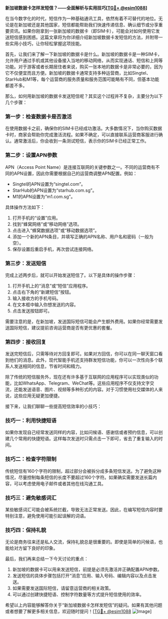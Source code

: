 **新加坡数据卡怎样发短信？——全面解析与实用技巧[[TG💪+ @esim1088](https://t.me/s/esim1088)]**

在当今数字化的时代，短信作为一种基础通讯工具，依然有着不可替代的地位。无论是在新加坡还是其他国家，短信都能帮助我们快速传递信息、确认细节或分享重要资讯。如果你刚拿到一张新加坡的数据卡（即SIM卡），可能会对如何使用它发送短信感到困惑。这篇文章将为你详细介绍新加坡数据卡发短信的方法，并附带一些实用小技巧，让你轻松掌握这项技能。

首先，让我们来了解一下新加坡的数据卡是什么。新加坡的数据卡是一种SIM卡，允许用户通过手机或其他设备接入当地的移动网络，从而实现通话、短信和上网等功能。对于游客或者长期居住者来说，购买一张本地的数据卡是非常必要的，因为它不仅便宜而且方便。新加坡的数据卡通常支持多种运营商，比如Singtel、StarHub和M1等，每个运营商的服务质量和服务范围可能略有不同，但基本功能都差不多。

那么，如何用新加坡的数据卡发送短信呢？其实这个过程并不复杂，主要分为以下几个步骤：

### **第一步：检查数据卡是否激活**
在使用数据卡之前，确保你的SIM卡已经成功激活。大多数情况下，当你购买数据卡时，商家会帮助你完成激活流程。如果不确定，可以直接联系运营商客服进行确认。通常激活后，你会收到一条测试短信，表示你的SIM卡已经正常工作。

### **第二步：设置APN参数**
APN（Access Point Name）是连接互联网的关键参数之一。不同的运营商有不同的APN设置，因此你需要根据自己的运营商调整APN配置。例如：
- Singtel的APN设置为“singtel.com”。
- StarHub的APN设置为“starhub.com.sg”。
- M1的APN设置为“m1.com.sg”。

具体操作方法如下：
1. 打开手机的“设置”应用。
2. 找到“蜂窝网络”或“移动网络”选项。
3. 点击进入“蜂窝数据选项”或“移动数据选项”。
4. 添加一个新的APN条目，并填写正确的APN名称、用户名和密码（一般为空）。
5. 保存设置后重启手机，再次尝试连接网络。

### **第三步：发送短信**
完成上述两步后，就可以开始发送短信了。以下是具体的操作步骤：
1. 打开手机上的“消息”或“短信”应用程序。
2. 点击右下角的“新建短信”按钮。
3. 输入接收方的手机号码。
4. 在文本框中输入你想发送的内容。
5. 点击发送按钮即可。

需要注意的是，在新加坡，发送国际短信可能会产生额外费用。如果你经常需要发送国际短信，建议提前咨询运营商是否有更优惠的套餐。

### **第四步：接收回复**
发送完短信后，只需等待对方回复即可。如果对方回信，你可以在同一聊天窗口看到他们的消息。此外，现代智能手机还支持群发短信功能，你可以一次性向多个联系人发送相同的信息，节省时间和精力。

除了传统的短信服务外，现在还有许多基于互联网的应用程序可以实现类似的功能，比如WhatsApp、Telegram、WeChat等。这些应用程序不仅支持文字交流，还能发送语音、图片、视频等多种形式的内容。对于习惯使用社交媒体的人来说，这些应用无疑更加便捷。

接下来，让我们聊聊一些提高短信效率的小技巧：

### **技巧一：利用快捷短语**
如果你发现自己经常发送同样的内容，比如问候语、感谢信或者预约信息，可以创建几个常用的快捷短语。这样每次发送时只需点击一下即可，省去了重复输入的时间。

### **技巧二：检查字符限制**
传统短信有160个字符的限制，超过部分会被拆分成多条短信发送。为了避免这种情况，尽量控制每条短信的长度不要超过160个字符。如果确实需要发送长篇内容，可以考虑使用电子邮件或者其他在线沟通工具。

### **技巧三：避免敏感词汇**
某些敏感词汇可能会被系统拦截，导致无法正常发送。因此，在编写短信内容时要特别注意，避免使用可能引起误解的词语。

### **技巧四：保持礼貌**
无论是商务往来还是私人交流，保持礼貌总是很重要的。即使是简单的问候语，也能给对方留下良好的印象。

最后，我们再来总结一下今天讨论的重点：
1. 新加坡的数据卡可以用来发送短信，前提是必须先激活并正确配置APN参数。
2. 发送短信的具体步骤包括打开“消息”应用、输入号码、编辑内容以及点击发送。
3. 如果需要发送国际短信，请留意运营商的相关政策。
4. 可以通过创建快捷短语、控制字符数量等方式提升短信使用的效率。

希望以上内容能够解答你关于“新加坡数据卡怎样发短信”的疑问。如果有其他问题或者想要了解更多相关信息，欢迎随时提问！[[TG💪+ @esim1088](https://t.me/s/esim1088) ![Image](https://i.postimg.cc/4NQfJmqS/Snipaste-2025-05-13-00-14-12.png)]